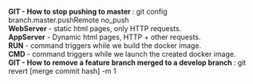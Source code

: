 <b>GIT - How to stop pushing to master </b>  : git config branch.master.pushRemote no_push </br>
<b>WebServer</b> - static html pages, only HTTP requests.</br>
<b>AppServer</b> - Dynamic html pages, HTTP + other requests.</br>
<b>RUN</b> - command triggers while we build the docker image.</br>
<b>CMD</b> - command triggers while we launch the created docker image.</br>
<b> GIT - How to remove a feature branch merged to a develop branch </b> : git revert [merge commit hash] -m 1
